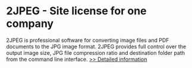 # 2JPEG - Site license for one company
2JPEG is professional software for converting image files and PDF documents to the JPG image format. 2JPEG provides full control over the output image size, JPG file compression ratio and destination folder path from the command line interface.
[>> Detailed information](https://secure.shareit.com/shareit/product.html?productid=300631724&affiliateid=200057808)
